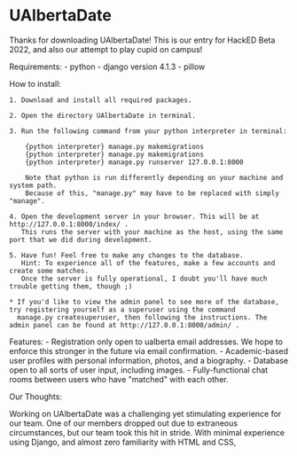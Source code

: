 # UAlbertaDate

Thanks for downloading UAlbertaDate!
This is our entry for HackED Beta 2022, and also our attempt to play cupid on campus!

Requirements:
    - python
    - django version 4.1.3
    - pillow

How to install:
    
    1. Download and install all required packages.
    
    2. Open the directory UAlbertaDate in terminal.
    
    3. Run the following command from your python interpreter in terminal:
        
        {python interpreter} manage.py makemigrations
        {python interpreter} manage.py makemigrations
        {python interpreter} manage.py runserver 127.0.0.1:8000
        
        Note that python is run differently depending on your machine and system path.
        Because of this, "manage.py" may have to be replaced with simply "manage".

    4. Open the development server in your browser. This will be at http://127.0.0.1:8000/index/ .
       This runs the server with your machine as the host, using the same port that we did during development.
    
    5. Have fun! Feel free to make any changes to the database.
       Hint: To experience all of the features, make a few accounts and create some matches.
       Once the server is fully operational, I doubt you'll have much trouble getting them, though ;)

    * If you'd like to view the admin panel to see more of the database, try registering yourself as a superuser using the command
      manage.py createsuperuser, then following the instructions. The admin panel can be found at http://127.0.0.1:8000/admin/ .

Features:
    - Registration only open to ualberta email addresses. We hope to enforce this stronger in the future via email confirmation.
    - Academic-based user profiles with personal information, photos, and a biography.
    - Database open to all sorts of user input, including images.
    - Fully-functional chat rooms between users who have "matched" with each other.

Our Thoughts:

Working on UAlbertaDate was a challenging yet stimulating experience for our team. One of our members dropped out due to extraneous circumstances,
but our team took this hit in stride. With minimal experience using Django, and almost zero familiarity with HTML and CSS, 